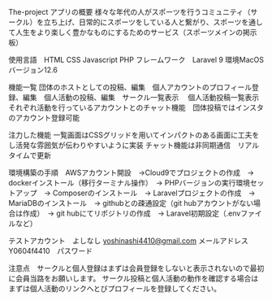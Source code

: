The-project アプリの概要 様々な年代の人がスポーツを行うコミュニティ（サークル）を立ち上げ、日常的にスポーツをしている人と繋がり、スポーツを通して人生をより楽しく豊かなものにするためのサービス（スポーツメインの掲示板）

使用言語　HTML CSS Javascript PHP フレームワーク　Laravel 9 
環境MacOSバージョン12.6

機能一覧 団体のホストとしての投稿、編集　個人アカウントのプロフィール登録、編集　個人活動の投稿、編集　サークル一覧表示　 個人活動投稿一覧表示　それぞれ活動を行っているアカウントとのチャット機能　団体投稿ではインスタのアカウント登録可能

注力した機能 一覧画面はCSSグリッドを用いてインパクトのある画面に工夫をし活発な雰囲気が伝わりやすいように実装 チャット機能は非同期通信　リアルタイムで更新

環境構築の手順　AWSアカウント開設　→Cloud9でプロジェクトの作成　→ dockerインストール（移行ターミナル操作）　→ PHPバージョンの実行環境セットアップ　→ Composerのインストール　→ Laravelプロジェクトの作成　→ 
MariaDBのインストール　→ githubとの疎通設定（git hubアカウントがない場合は作成）　→ git hubにてリポジトリの作成　→ Laravel初期設定（.envファイルなど）

テストアカウント　よしなし
yoshinashi4410@gmail.com メールアドレス
Y0604f4410　パスワード

注意点　サークルと個人登録はまずは会員登録をしないと表示されないので最初に会員当路をお願いします。 サークル投稿と個人活動の動作を確認する場合はまずは個人活動のリンクへとびプロフィールを登録してください。
